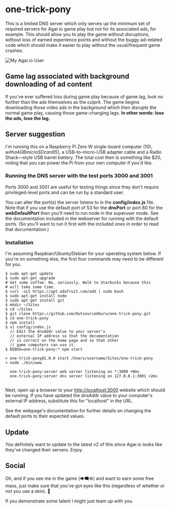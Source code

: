 # one-trick-pony
This is a limited DNS server which only serves up the minimum set of required servers for Agar.io game play but not for its associated ads, for example. This should allow you to play the game without disruptions, without loss of earned experience points and without the buggy ad-related code which should make it easier to play without the usual/frequent game crashes.

![My Agar.io User](https://cloud.githubusercontent.com/assets/15971213/20247431/fda5b152-a980-11e6-801e-492c75d5457f.jpg)

## Game lag associated with background downloading of ad content
If you've ever suffered loss during game play because of game lag, look no further than the ads themselves as the culprit. The game begins downloading those video ads in the background which then disrupts the normal game play, causing those game-changing lags. **In other words: lose the ads, lose the lag.**

## Server suggestion
I'm running this on a Raspberry Pi Zero W single-board computer ($10), with a 4GB microSD card ($5), a USB-to-micro-USB adapter cable and a Radio Shack—style USB barrel battery. The total cost then is something like $20, noting that you can power the Pi from your own computer if you'd like.

### Running the DNS server with the test ports 3000 and 3001

Ports 3000 and 3001 are useful for testing things since they don't require privileged-level ports and can be run by a standard user.

You can alter the port(s) the server listens to in the **config/index.js** file. Note that if you use the default port of 53 for the **dnsPort** or port 80 for the **webDefaultPort** then you'll need to run node in the superuser mode. See the documentation included in the webserver for running with the default ports. (So you'll want to run it first with the included ones in order to read that documentation.)

### Installation
I'm assuming Raspbian/Ubuntu/Debian for your operating system below. If you're on something else, the first four commands may need to be different for you.

```
$ sudo apt-get update
$ sudo apt-get upgrade
# Get some coffee. No, seriously. Walk to Starbucks because this
# will take some time.
$ curl -sLS https://apt.adafruit.com/add | sudo bash
$ sudo apt-get install node
$ sudo apt-get install git
$ mkdir ~/Sites
$ cd ~/Sites
$ git clone https://github.com/OutsourcedGuru/one-trick-pony.git
$ cd one-trick-pony
$ npm install
$ vi config/index.js
  // Edit the dnsAddr value to your server's
  // external IP address so that the documentation
  // is correct on the home page and so that other
  // game computers can use it.
$ DEBUG=one-trick-pony:* npm start

> one-trick-pony@1.0.0 start /Users/username/Sites/one-trick-pony
> node ./bin/www

  one-trick-pony:server web server listening on *:3000 +0ms
  one-trick-pony:server dns server listening on 127.0.0.1:3001 +2ms
 
```

Next, open up a browser to your [http://localhost:3000](http://localhost:3000) website which should be running. If you have updated the dnsAddr value to your computer's external IP address, substitute this for "localhost" in the URL.

See the webpage's documentation for further details on changing the default ports to their expected values.

## Update
You definitely want to update to the latest v2 of this since Agar.io looks like they've changed their servers. Enjoy.

## Social

Oh, and if you see me in the game (👁‍🗨⚙) and want to earn some free mass, just make sure that you've got eyes like this (regardless of whether or not you use a skin). 👀

If you demonstrate some talent I might just team up with you.

